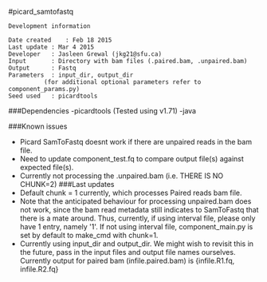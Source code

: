 #picard_samtofastq

```
Development information

Date created	: Feb 18 2015
Last update	: Mar 4 2015
Developer	: Jasleen Grewal (jkg21@sfu.ca)
Input		: Directory with bam files (.paired.bam, .unpaired.bam)
Output		: Fastq
Parameters	: input_dir, output_dir
		  (for additional optional parameters refer to component_params.py)
Seed used	: picardtools
```
###Dependencies
-picardtools (Tested using v1.71)
-java

###Known issues
- Picard SamToFastq doesnt work if there are unpaired reads in the bam file.
- Need to update component_test.fq to compare output file(s) against expected file(s).
- Currently not processing the .unpaired.bam (i.e. THERE IS NO CHUNK=2)
###Last updates
- Default chunk = 1 currently, which processes Paired reads bam file. 
- Note that the anticipated behaviour for processing unpaired.bam does not work, since the bam read metadata still indicates to SamToFastq that there is a mate around. Thus, currently, if using interval file, please only have 1 entry, namely '1'. If not using interval file, component_main.py is set by default to make_cmd with chunk=1. 
- Currently using input_dir and output_dir. We might wish to revisit this in the future, pass in the input files and output file names ourselves. Currently output for paired bam (infile.paired.bam) is {infile.R1.fq, infile.R2.fq}  
